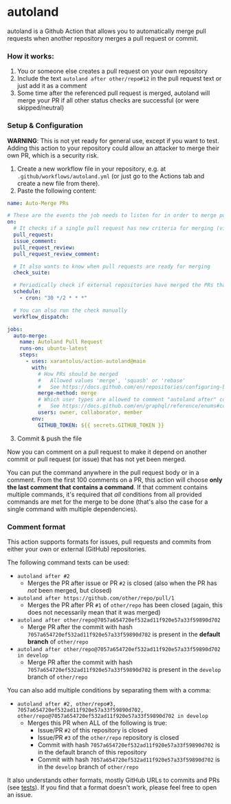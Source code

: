# autoland
autoland is a Github Action that allows you to automatically merge pull requests when another repository merges a pull request or commit.

### How it works:
1. You or someone else creates a pull request on your own repository
2. Include the text `autoland after other/repo#12` in the pull request text or just add it as a comment
3. Some time after the referenced pull request is merged, autoland will merge your PR if all other status checks are successful (or were skipped/neutral)

### Setup & Configuration
**WARNING**: This is not yet ready for general use, except if you want to test. Adding this action to your repository could allow an attacker to merge their own PR, which is a security risk.

1. Create a new workflow file in your repository, e.g. at `.github/workflows/autoland.yml` (or just go to the Actions tab and create a new file from there).
2. Paste the following content:
```yml
name: Auto-Merge PRs

# These are the events the job needs to listen for in order to merge pull requests
on:
  # It checks if a single pull request has new criteria for merging (via "autoland after ..." comments)
  pull_request:
  issue_comment:
  pull_request_review:
  pull_request_review_comment:

  # It also wants to know when pull requests are ready for merging
  check_suite:

  # Periodically check if external repositories have merged the PRs that ours depend on
  schedule:
    - cron: "30 */2 * * *"

  # You can also run the check manually
  workflow_dispatch:

jobs:
  auto-merge:
    name: Autoland Pull Request
    runs-on: ubuntu-latest
    steps:
      - uses: xarantolus/action-autoland@main
        with:
          # How PRs should be merged
          #   Allowed values 'merge', 'squash' or 'rebase'
          #   See https://docs.github.com/en/repositories/configuring-branches-and-merges-in-your-repository/configuring-pull-request-merges/about-merge-methods-on-github
          merge-method: merge 
          # Which user types are allowed to comment "autoland after" comments (other users are ignored)
          #   See https://docs.github.com/en/graphql/reference/enums#commentauthorassociation
          users: owner, collaborator, member
        env:
          GITHUB_TOKEN: ${{ secrets.GITHUB_TOKEN }}
```

3. Commit & push the file

Now you can comment on a pull request to make it depend on another commit or pull request (or issue) that has not yet been merged.

You can put the command anywhere in the pull request body or in a comment. From the first 100 comments on a PR, this action will choose **only the last comment that contains a command**. If that comment contains multiple commands, it's required that *all* conditions from all provided commands are met for the merge to be done (that's also the case for a single command with multiple dependencies).

### Comment format
This action supports formats for issues, pull requests and commits from either your own or external (GitHub) repositories.

The following command texts can be used:
* ```autoland after #2```
  * Merges the PR after issue or PR `#2` is closed (also when the PR has *not* been merged, but closed)
* `autoland after https://github.com/other/repo/pull/1`
  * Merges the PR after PR `#1` of `other/repo` has been closed (again, this does not necessarily mean that it was merged)
* `autoland after other/repo@7057a654720ef532ad11f920e57a33f59890d702`
  * Merge PR after the commit with hash `7057a654720ef532ad11f920e57a33f59890d702` is present in the **default branch** of `other/repo`
* `autoland after other/repo@7057a654720ef532ad11f920e57a33f59890d702 in develop`
  * Merge PR after the commit with hash `7057a654720ef532ad11f920e57a33f59890d702` is present in the `develop` branch of `other/repo`


You can also add multiple conditions by separating them with a comma:
* `autoland after #2, other/repo#3, 7057a654720ef532ad11f920e57a33f59890d702, other/repo@7057a654720ef532ad11f920e57a33f59890d702 in develop`
  * Merges this PR when ALL of the following is true:
    * Issue/PR `#2` of this repository is closed
    * Issue/PR `#3` of the `other/repo` repository is closed
    * Commit with hash `7057a654720ef532ad11f920e57a33f59890d702` is in the default branch of this repository
    * Commit with hash `7057a654720ef532ad11f920e57a33f59890d702` is in the `develop` branch of `other/repo`

It also understands other formats, mostly GitHub URLs to commits and PRs (see [tests](__test__/comments.test.ts)). If you find that a format doesn't work, please feel free to open an issue.
